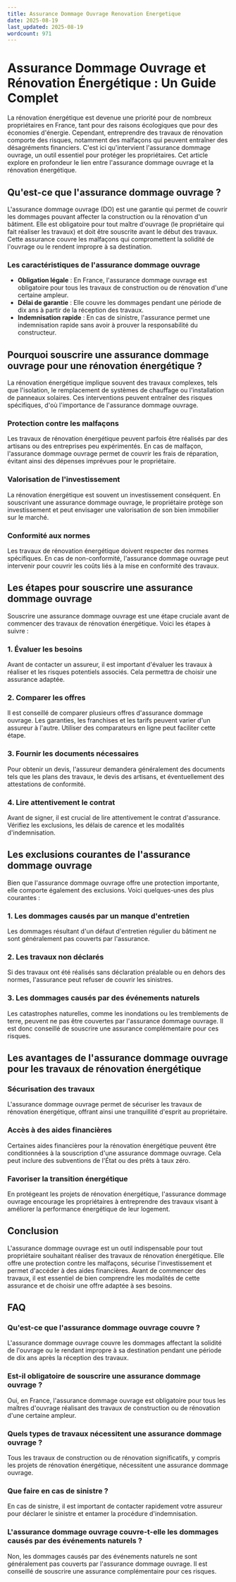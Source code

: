 ```yaml
---
title: Assurance Dommage Ouvrage Renovation Energetique
date: 2025-08-19
last_updated: 2025-08-19
wordcount: 971
---
```


# Assurance Dommage Ouvrage et Rénovation Énergétique : Un Guide Complet

La rénovation énergétique est devenue une priorité pour de nombreux propriétaires en France, tant pour des raisons écologiques que pour des économies d'énergie. Cependant, entreprendre des travaux de rénovation comporte des risques, notamment des malfaçons qui peuvent entraîner des désagréments financiers. C'est ici qu'intervient l'assurance dommage ouvrage, un outil essentiel pour protéger les propriétaires. Cet article explore en profondeur le lien entre l'assurance dommage ouvrage et la rénovation énergétique.

## Qu'est-ce que l'assurance dommage ouvrage ?

L'assurance dommage ouvrage (DO) est une garantie qui permet de couvrir les dommages pouvant affecter la construction ou la rénovation d'un bâtiment. Elle est obligatoire pour tout maître d'ouvrage (le propriétaire qui fait réaliser les travaux) et doit être souscrite avant le début des travaux. Cette assurance couvre les malfaçons qui compromettent la solidité de l'ouvrage ou le rendent impropre à sa destination.

### Les caractéristiques de l'assurance dommage ouvrage

- **Obligation légale** : En France, l'assurance dommage ouvrage est obligatoire pour tous les travaux de construction ou de rénovation d'une certaine ampleur.
- **Délai de garantie** : Elle couvre les dommages pendant une période de dix ans à partir de la réception des travaux.
- **Indemnisation rapide** : En cas de sinistre, l'assurance permet une indemnisation rapide sans avoir à prouver la responsabilité du constructeur.

## Pourquoi souscrire une assurance dommage ouvrage pour une rénovation énergétique ?

La rénovation énergétique implique souvent des travaux complexes, tels que l'isolation, le remplacement de systèmes de chauffage ou l'installation de panneaux solaires. Ces interventions peuvent entraîner des risques spécifiques, d'où l'importance de l'assurance dommage ouvrage.

### Protection contre les malfaçons

Les travaux de rénovation énergétique peuvent parfois être réalisés par des artisans ou des entreprises peu expérimentés. En cas de malfaçon, l'assurance dommage ouvrage permet de couvrir les frais de réparation, évitant ainsi des dépenses imprévues pour le propriétaire.

### Valorisation de l'investissement

La rénovation énergétique est souvent un investissement conséquent. En souscrivant une assurance dommage ouvrage, le propriétaire protège son investissement et peut envisager une valorisation de son bien immobilier sur le marché.

### Conformité aux normes

Les travaux de rénovation énergétique doivent respecter des normes spécifiques. En cas de non-conformité, l'assurance dommage ouvrage peut intervenir pour couvrir les coûts liés à la mise en conformité des travaux.

## Les étapes pour souscrire une assurance dommage ouvrage

Souscrire une assurance dommage ouvrage est une étape cruciale avant de commencer des travaux de rénovation énergétique. Voici les étapes à suivre :

### 1. Évaluer les besoins

Avant de contacter un assureur, il est important d'évaluer les travaux à réaliser et les risques potentiels associés. Cela permettra de choisir une assurance adaptée.

### 2. Comparer les offres

Il est conseillé de comparer plusieurs offres d'assurance dommage ouvrage. Les garanties, les franchises et les tarifs peuvent varier d'un assureur à l'autre. Utiliser des comparateurs en ligne peut faciliter cette étape.

### 3. Fournir les documents nécessaires

Pour obtenir un devis, l'assureur demandera généralement des documents tels que les plans des travaux, le devis des artisans, et éventuellement des attestations de conformité.

### 4. Lire attentivement le contrat

Avant de signer, il est crucial de lire attentivement le contrat d'assurance. Vérifiez les exclusions, les délais de carence et les modalités d'indemnisation.

## Les exclusions courantes de l'assurance dommage ouvrage

Bien que l'assurance dommage ouvrage offre une protection importante, elle comporte également des exclusions. Voici quelques-unes des plus courantes :

### 1. Les dommages causés par un manque d'entretien

Les dommages résultant d'un défaut d'entretien régulier du bâtiment ne sont généralement pas couverts par l'assurance.

### 2. Les travaux non déclarés

Si des travaux ont été réalisés sans déclaration préalable ou en dehors des normes, l'assurance peut refuser de couvrir les sinistres.

### 3. Les dommages causés par des événements naturels

Les catastrophes naturelles, comme les inondations ou les tremblements de terre, peuvent ne pas être couvertes par l'assurance dommage ouvrage. Il est donc conseillé de souscrire une assurance complémentaire pour ces risques.

## Les avantages de l'assurance dommage ouvrage pour les travaux de rénovation énergétique

### Sécurisation des travaux

L'assurance dommage ouvrage permet de sécuriser les travaux de rénovation énergétique, offrant ainsi une tranquillité d'esprit au propriétaire.

### Accès à des aides financières

Certaines aides financières pour la rénovation énergétique peuvent être conditionnées à la souscription d'une assurance dommage ouvrage. Cela peut inclure des subventions de l'État ou des prêts à taux zéro.

### Favoriser la transition énergétique

En protégeant les projets de rénovation énergétique, l'assurance dommage ouvrage encourage les propriétaires à entreprendre des travaux visant à améliorer la performance énergétique de leur logement.

## Conclusion

L'assurance dommage ouvrage est un outil indispensable pour tout propriétaire souhaitant réaliser des travaux de rénovation énergétique. Elle offre une protection contre les malfaçons, sécurise l'investissement et permet d'accéder à des aides financières. Avant de commencer des travaux, il est essentiel de bien comprendre les modalités de cette assurance et de choisir une offre adaptée à ses besoins.

## FAQ

### Qu'est-ce que l'assurance dommage ouvrage couvre ?

L'assurance dommage ouvrage couvre les dommages affectant la solidité de l'ouvrage ou le rendant impropre à sa destination pendant une période de dix ans après la réception des travaux.

### Est-il obligatoire de souscrire une assurance dommage ouvrage ?

Oui, en France, l'assurance dommage ouvrage est obligatoire pour tous les maîtres d'ouvrage réalisant des travaux de construction ou de rénovation d'une certaine ampleur.

### Quels types de travaux nécessitent une assurance dommage ouvrage ?

Tous les travaux de construction ou de rénovation significatifs, y compris les projets de rénovation énergétique, nécessitent une assurance dommage ouvrage.

### Que faire en cas de sinistre ?

En cas de sinistre, il est important de contacter rapidement votre assureur pour déclarer le sinistre et entamer la procédure d'indemnisation.

### L'assurance dommage ouvrage couvre-t-elle les dommages causés par des événements naturels ?

Non, les dommages causés par des événements naturels ne sont généralement pas couverts par l'assurance dommage ouvrage. Il est conseillé de souscrire une assurance complémentaire pour ces risques.